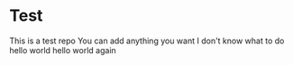 # Test
This is a test repo
You can add anything you want
I don't know what to do
hello world
hello world again
